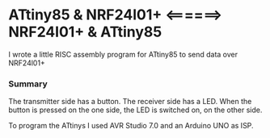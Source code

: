 # ATtiny85 & NRF24l01+  <======>  NRF24l01+ & ATtiny85
I wrote a little RISC assembly program for ATtiny85 to send data over NRF24l01+

### Summary
The transmitter side has a button. The receiver side has a LED. When the button is pressed on the one side, the LED is switched on, on the other side. 

To program the ATtinys I used AVR Studio 7.0 and an Arduino UNO as ISP.

